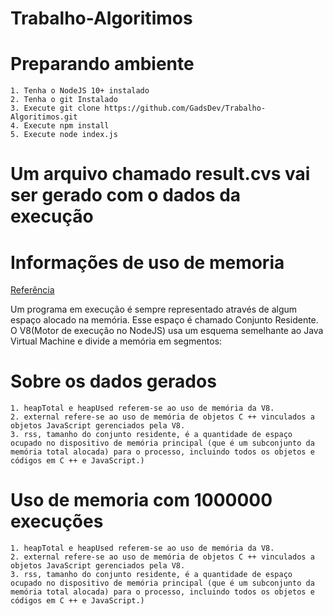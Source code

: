 # Trabalho-Algoritimos

# Preparando ambiente

    1. Tenha o NodeJS 10+ instalado
    2. Tenha o git Instalado
    3. Execute git clone https://github.com/GadsDev/Trabalho-Algoritimos.git
    4. Execute npm install
    5. Execute node index.js 

# Um arquivo chamado result.cvs vai ser gerado com o dados da execução

# Informações de uso de memoria

[Referência](https://nodejs.org/api/process.html#process_process_memoryusage)

Um programa em execução é sempre representado através de algum espaço alocado na memória. 
Esse espaço é chamado Conjunto Residente. O V8(Motor de execução no NodeJS) usa um esquema semelhante ao Java Virtual Machine e divide a memória em segmentos:

# Sobre os dados gerados
    1. heapTotal e heapUsed referem-se ao uso de memória da V8.
    2. external refere-se ao uso de memória de objetos C ++ vinculados a objetos JavaScript gerenciados pela V8.
    3. rss, tamanho do conjunto residente, é a quantidade de espaço ocupado no dispositivo de memória principal (que é um subconjunto da memória total alocada) para o processo, incluindo todos os objetos e códigos em C ++ e JavaScript.)
    

# Uso de memoria com 1000000 execuções
    1. heapTotal e heapUsed referem-se ao uso de memória da V8.
    2. external refere-se ao uso de memória de objetos C ++ vinculados a objetos JavaScript gerenciados pela V8.
    3. rss, tamanho do conjunto residente, é a quantidade de espaço ocupado no dispositivo de memória principal (que é um subconjunto da memória total alocada) para o processo, incluindo todos os objetos e códigos em C ++ e JavaScript.)
        
    